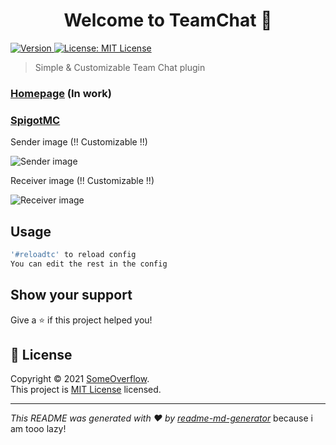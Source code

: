 <h1 align="center">Welcome to TeamChat 👋</h1>
<p>
  <a href="https://repo.someworkflow.de/#/releases/me/someoverflow/teamchat">
    <img alt="Version" src="https://img.shields.io/badge/version-1.1.0-blue.svg?cacheSeconds=2592000" />
  </a>
  <a href="https://github.com/SomeOverflow/TeamChat/blob/master/LICENSE" target="_blank">
    <img alt="License: MIT License" src="https://img.shields.io/badge/License-MIT License-yellow.svg" />
  </a>
</p>

> Simple & Customizable Team Chat plugin

### [Homepage](https://someworkflow.de) (In work)

### [SpigotMC](https://www.spigotmc.org/resources/teamchat-bungeecord.97348/)

Sender image (!! Customizable !!)

![Sender image](https://user-images.githubusercontent.com/66356230/140167254-f1e23f9d-4af2-4e78-87ef-8b6b16ad89a8.png)

Receiver image (!! Customizable !!)

![Receiver image](https://user-images.githubusercontent.com/66356230/140167287-f29988ce-5f70-4487-bbaa-8bea67859ab2.png)

## Usage

```sh
'#reloadtc' to reload config
You can edit the rest in the config
```

## Show your support

Give a ⭐️ if this project helped you!

## 📝 License

Copyright © 2021 [SomeOverflow](https://github.com/SomeOverflow).<br />
This project is [MIT License](https://github.com/SomeOverflow/TeamChat/blob/master/LICENSE) licensed.

***
_This README was generated with ❤️ by [readme-md-generator](https://github.com/kefranabg/readme-md-generator)_ because i am tooo lazy!
